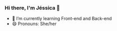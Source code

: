 ### Hi there, I'm Jéssica 👋

- 🌱 I’m currently learning Front-end and Back-end
- 😄 Pronouns: She/her

